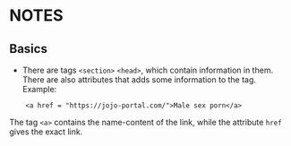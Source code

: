 # NOTES

## Basics
- There are tags `<section>` `<head>`, which contain information in them. There are also attributes that adds some information to the tag. Example: 
```
    <a href = "https://jojo-portal.com/">Male sex porn</a>
```
The tag `<a>` contains the name-content of the link, while the attribute `href` gives the exact link.
